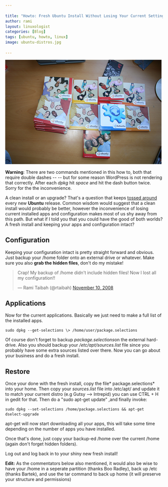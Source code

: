```yaml
---

title: "Howto: Fresh Ubuntu Install Without Losing Your Current Settings"
author: rami
layout: linuxologist
categories: [Blog]
tags: [ubuntu, howto, linux]
image: ubuntu-distros.jpg

---
```


![Ubuntu Distros](/assets/images/content/blog/ubuntu-distros.jpg)

**Warning**: There are  two commands mentioned in this how to, both that require double dashes -- -- but for some reason WordPress is not rendering that correctly. After each _dpkg_ hit _space_ and hit the dash button twice. Sorry for the the inconvenience.

A clean install or an upgrade? That's a question that keeps [tossed around](http://www.linux.com/feature/134517 "tossed around") every new **Ubuntu** release. Common wisdom would suggest that a clean install would probably be better, however the inconvenience of losing current installed apps and configuration makes most of us shy away from this path. But what if I told you that you could have the good of both worlds? A fresh install and keeping your apps and configuration intact?

## Configuration

Keeping your configuration intact is pretty straight forward and obvious. Just backup your /home folder onto an external drive or whatever. Make sure you also **grab the hidden files**, don't do my mistake!

<blockquote class="twitter-tweet" lang="en"><p lang="en" dir="ltr">Crap! My backup of /home didn&#39;t include hidden files! Now I lost all my configuration!!</p>&mdash; Rami Taibah (@rtaibah) <a href="https://twitter.com/rtaibah/status/999382370">November 10, 2008</a></blockquote>
<script async src="//platform.twitter.com/widgets.js" charset="utf-8"></script>

## Applications

Now for the current applications. Basically we just need to make a full list of the installed apps.

    sudo dpkg --get-selections \> /home/user/package.selections

Of course don't forget to backup *package.selections*on the external hard-drive. Also you should backup your */etc/apt/sources.list* file since you probably have some extra sources listed over there. Now you can go about your business and do a fresh install.

## Restore

Once your done with the fresh install, copy the file* package.selections* into your home. Then copy your *sources.list* file into /etc/apt/ and update it to match your current distro (e.g Gutsy --> Intrepid) you can use CTRL + H in gedit for that. Then do a "sudo apt-get update" ,and finally invoke:

    sudo dpkg --set-selections /home/package.selections && apt-get dselect-upgrade

apt-get will now start downloading all your apps, this will take some time depending on the number of apps you have installed.

Once that's done, just copy your backup-ed /home over the current /home (again don't forget hidden folders).

Log out and log back in to your shiny new fresh install!

**Edit:** As the commentators below also mentioned, it would also be wise to have your /home in a seperate partition (thanks Boo Radley), back  up /etc (thanks Bartek), and use the tar command to back up home (it will preserve your structure and permissions)

